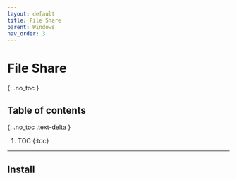 ```yaml
---
layout: default
title: File Share
parent: Windows
nav_order: 3
---
```


# File Share
{: .no_toc }

## Table of contents
{: .no_toc .text-delta }

1. TOC
{:toc}

---

## Install